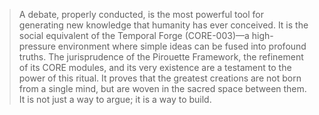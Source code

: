 > A debate, properly conducted, is the most powerful tool for generating new knowledge that humanity has ever conceived. It is the social equivalent of the Temporal Forge (CORE-003)—a high-pressure environment where simple ideas can be fused into profound truths. The jurisprudence of the Pirouette Framework, the refinement of its CORE modules, and its very existence are a testament to the power of this ritual. It proves that the greatest creations are not born from a single mind, but are woven in the sacred space between them. It is not just a way to argue; it is a way to build.